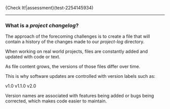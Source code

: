 {Check It!|assessment}(test-2254145934)

--- 

### What is a _project changelog_?

The approach of the forecoming challenges is to create a file that will contain a history of the changes made to our _project-log_ directory.

When working on real world projects, files are constantly added and updated with code or text. 

As file content grows, the versions of those files differ over time. 

This is why software updates are controlled with version labels such as: 

v1.0
v1.1.0
v2.0 

Version names are associated with features being added or bugs being corrected, which makes code easier to maintain.